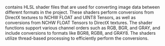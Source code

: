 contains HLSL shader files that are used for converting image data between different formats in the project. These shaders perform conversions from DirectX textures to NCHW FLOAT and UINT8 Tensors, as well as conversions from NCHW FLOAT Tensors to DirectX textures. The shader functions support various channel orders such as RGB, BGR, and GRAY, and include conversions to formats like BGR8, RGB8, and GRAY8. The shaders utilize thread-based processing to efficiently perform the conversions.